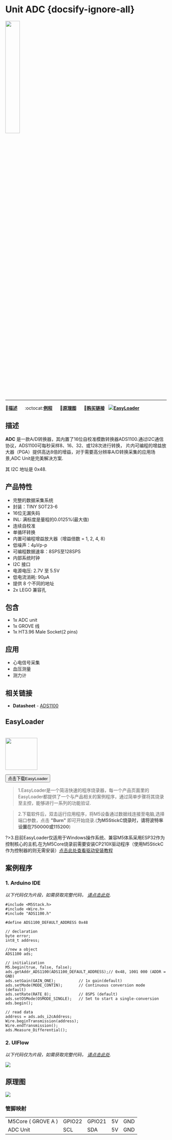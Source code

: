 # Unit ADC {docsify-ignore-all}

<img src="assets/img/product_pics/unit/M5GO_Unit_adc.png" width="30%" height="30%">

***

:memo:**[描述](#描述)**&nbsp;&nbsp;&nbsp;&nbsp;&nbsp;&nbsp;:octocat:**[例程](#例程)**&nbsp;&nbsp;&nbsp;&nbsp;&nbsp;&nbsp;:electric_plug:**[原理图](#原理图)**&nbsp;&nbsp;&nbsp;&nbsp;&nbsp;&nbsp;🛒**[购买链接]()**&nbsp;&nbsp;&nbsp;<img src="https://m5stack.oss-cn-shenzhen.aliyuncs.com/image/EasyLoader_logo-min.jpg">**[EasyLoader](#EasyLoader)**

## 描述

**ADC** 是一款A/D转换器，其内置了16位自校准模数转换器ADS1100.通过I2C通信协议，ADS1100可每秒采样8、16、32、或128次进行转换，
片内可编程的增益放大器（PGA）提供高达8倍的增益，对于需要高分辨率A/D转换采集的应用场景,ADC Unit是完美解决方案.

其 I2C 地址是 0x48.

## 产品特性

- 完整的数据采集系统
- 封装：TINY SOT23-6
- 16位无漏失码
- INL: 满标度是量程的0.0125%(最大值)
- 连续自校准
- 单循环转换
- 内置可编程增益放大器（增益倍数 = 1, 2, 4, 8）
- 低噪声：4μVp-p
- 可编程数据速率：8SPS至128SPS
- 内部系统时钟
- I2C 接口
- 电源电压: 2.7V 至 5.5V
- 低电流消耗: 90µA
- 提供 8 个不同的地址
- 2x LEGO 兼容孔

## 包含

- 1x ADC unit
- 1x GROVE 线
- 1x HT3.96 Male Socket(2 pins)

## 应用

- 心电信号采集
- 血压测量
- 测力计

## 相关链接

-  **Datasheet** - [ADS1100](https://m5stack.oss-cn-shenzhen.aliyuncs.com/resource/docs/datasheet/unit/ADS1100_en.pdf)

## EasyLoader

<img src="https://m5stack.oss-cn-shenzhen.aliyuncs.com/image/EasyLoader_logo.png" width="100px" style="margin-top:20px">

<a href="https://m5stack.oss-cn-shenzhen.aliyuncs.com/EasyLoader/Unit/EasyLoader_ADC.exe"><button type="button" class="btn btn-primary">点击下载EasyLoader</button></a>

>1.EasyLoader是一个简洁快速的程序烧录器，每一个产品页面里的EasyLoader都提供了一个与产品相关的案例程序，通过简单步骤将其烧录至主控，能够进行一系列的功能验证.

>2.下载软件后，双击运行应用程序，将M5设备通过数据线连接至电脑,选择端口参数，点击 **"Burn"** 即可开始烧录.(**为M5StickC烧录时，请将波特率设置在750000或115200**)

?>3.目前EasyLoader仅适用于Windows操作系统、兼容M5体系采用ESP32作为控制核心的主机.在为M5Core烧录前需要安装CP210X驱动程序（使用M5StickC作为控制器的则无需安装）[点击此处查看驱动安装教程](zh_CN/related_documents/M5Burner#安装串口驱动)

## 案例程序

### 1. Arduino IDE

*以下代码仅为片段，如需获取完整代码， [请点击此处](https://github.com/m5stack/M5-ProductExampleCodes/tree/master/Unit/ADC/Arduino/ADC_ADS1100).*

```arduino
#include <M5Stack.h>
#include <Wire.h>
#include "ADS1100.h"

#define ADS1100_DEFAULT_ADDRESS 0x48

// declaration
byte error;
int8_t address;

//new a object
ADS1100 ads;

// initialization
M5.begin(true, false, false);
ads.getAddr_ADS1100(ADS1100_DEFAULT_ADDRESS);// 0x48, 1001 000 (ADDR = GND)
ads.setGain(GAIN_ONE);          // 1x gain(default)
ads.setMode(MODE_CONTIN);       // Continuous conversion mode (default)
ads.setRate(RATE_8);            // 8SPS (default)
ads.setOSMode(OSMODE_SINGLE);   // Set to start a single-conversion
ads.begin();

// read data
address = ads.ads_i2cAddress;
Wire.beginTransmission(address);
Wire.endTransmission();
ads.Measure_Differential();
```

### 2. UIFlow

*以下代码仅为片段，如需获取完整代码， [请点击此处](https://github.com/m5stack/M5-ProductExampleCodes/tree/master/Unit/ADC/UIFlow).*

<img src="assets/img/product_pics/unit/unit_example/ADC/example_unit_adc_01.png">

## 原理图

<img src="assets/img/product_pics/unit/adc_sch.JPG">

### 管脚映射

<table>
 <tr><td>M5Core ( GROVE A )</td><td>GPIO22</td><td>GPIO21</td><td>5V</td><td>GND</td></tr>
 <tr><td>ADC Unit</td><td>SCL</td><td>SDA</td><td>5V</td><td>GND</td></tr>
</table>

<script>

   var purchase_link = 'https://m5stack.com/collections/m5-unit/products/adc-unit';


   anchor_search(purchase_link);
   scrollFunc();

</script>